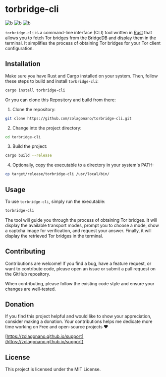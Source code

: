# torbridge-cli

![b](https://img.shields.io/crates/l/torbridge-cli)
![b](https://img.shields.io/crates/d/torbridge-cli)
![b](https://img.shields.io/crates/v/torbridge-cli)

`torbridge-cli` is a command-line interface (CLI) tool written in [Rust](https://rustlang.org) that allows you to fetch Tor bridges from the BridgeDB and display them in the terminal. It simplifies the process of obtaining Tor bridges for your Tor client configuration.

## Installation

Make sure you have Rust and Cargo installed on your system. Then, follow these steps to build and install `torbridge-cli`:

```bash
cargo install torbridge-cli
```

Or you can clone this Repository and build from there:

1. Clone the repository:

```bash
git clone https://github.com/zolagonano/torbridge-cli.git
```

2. Change into the project directory:

```bash
cd torbridge-cli
```

3. Build the project:

```bash
cargo build --release
```

4. Optionally, copy the executable to a directory in your system's PATH:

```bash
cp target/release/torbridge-cli /usr/local/bin/
```

## Usage

To use `torbridge-cli`, simply run the executable:

```bash
torbridge-cli
```

The tool will guide you through the process of obtaining Tor bridges. It will display the available transport modes, prompt you to choose a mode, show a captcha image for verification, and request your answer. Finally, it will display the retrieved Tor bridges in the terminal.

## Contributing

Contributions are welcome! If you find a bug, have a feature request, or want to contribute code, please open an issue or submit a pull request on the GitHub repository.

When contributing, please follow the existing code style and ensure your changes are well-tested.

## Donation

If you find this project helpful and would like to show your appreciation, consider making a donation. Your contributions helps me dedicate more time working on Free and open-source projects :heart:

[https://zolagonano.github.io/support](https://zolagonano.github.io/support)

## License

This project is licensed under the MIT License.
